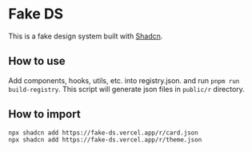 # Fake DS

This is a fake design system built with [Shadcn](https://ui.shadcn.com/).

## How to use

Add components, hooks, utils, etc. into registry.json. and run `pnpm run build-registry`.
This script will generate json files in `public/r` directory.

## How to import

```bash
npx shadcn add https://fake-ds.vercel.app/r/card.json
npx shadcn add https://fake-ds.vercel.app/r/theme.json
```

